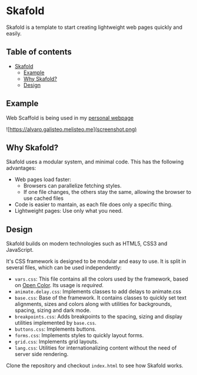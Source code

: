 # Skafold

Skafold is a template to start creating lightweight web pages quickly and easily.

## Table of contents

- [Skafold](#skafold)
  - [Example](#example)
  - [Why Skafold?](#why-skafold)
  - [Design](#design)

## Example

Web Scaffold is being used in my [personal webpage](https://alvaro.galisteo.melisteo.me)

![https://alvaro.galisteo.melisteo.me](screenshot.png)

## Why Skafold?

Skafold uses a modular system, and minimal code. This has the following advantages:

- Web pages load faster:
    - Browsers can parallelize fetching styles.
    - If one file changes, the others stay the same, allowing the browser to use cached files
- Code is easier to mantain, as each file does only a specific thing.
- Lightweight pages: Use only what you need.


## Design

Skafold builds on modern technologies such as HTML5, CSS3 and JavaScript.

It's CSS framework is designed to be modular and easy to use. It is split in several files, which can be used independently:

- `vars.css`: This file contains all the colors used by the framework, based on [Open Color](https://yeun.github.io/open-color/). Its usage is *required*.
- `animate.delay.css`: Implements classes to add delays to animate.css
- `base.css`: Base of the framework. It contains classes to quickly set text alignments, sizes and colors along with utilities for backgrounds, spacing, sizing and dark mode.
- `breakpoints.css`: Adds breakpoints to the spacing, sizing and display utilities implemented by `base.css`.
- `buttons.css`: Implements buttons.
- `forms.css`: Implements styles to quickly layout forms.
- `grid.css`: Implements grid layouts.
- `lang.css`: Utilities for internationalizing content without the need of server side rendering.

Clone the repository and checkout `index.html` to see how Skafold works.
